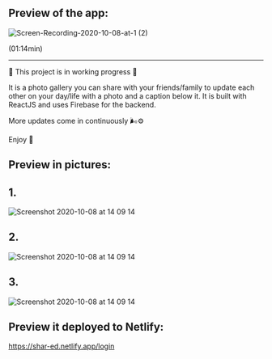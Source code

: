 ## Preview of the app: 

![Screen-Recording-2020-10-08-at-1 (2)](https://user-images.githubusercontent.com/35815182/95459117-77c1a300-0973-11eb-9aec-2346135e7a25.gif)

(01:14min)
________________________________________________________________________________________________________________________________________________________

🌱 This project is in working progress 🌱

It is a photo gallery you can share with your friends/family to update each other on your day/life with a photo and a caption below it. 
It is built with ReactJS and uses Firebase for the backend. 

More updates come in continuously 🌬⚙️

Enjoy 🌼 

## Preview in pictures:

## 1.
![Screenshot 2020-10-08 at 14 09 14](https://user-images.githubusercontent.com/35815182/95465926-063a2280-097c-11eb-8c19-d6b6595ef738.png)

## 2.
![Screenshot 2020-10-08 at 14 09 14](https://user-images.githubusercontent.com/35815182/95465996-223dc400-097c-11eb-9367-5ea6e036f7a5.png)

## 3.
![Screenshot 2020-10-08 at 14 09 14](https://user-images.githubusercontent.com/35815182/95466041-2ec21c80-097c-11eb-8095-d74a7fc65c43.png)

## Preview it deployed to Netlify:

https://shar-ed.netlify.app/login
